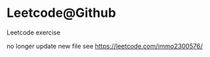 # Leetcode@Github
Leetcode exercise

no longer update new file
see https://leetcode.com/immo2300576/
